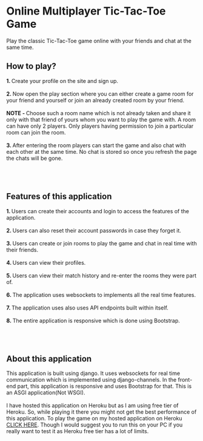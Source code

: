 # Online Multiplayer Tic-Tac-Toe Game
Play the classic Tic-Tac-Toe game online with your friends and chat at the same time.
<br/>
<h2>How to play?</h2>
<b>1. </b>Create your profile on the site and sign up. <br/><br/>
<b>2. </b>Now open the play section where you can either create a game room for your friend and yourself or join an already created room by your friend.
<br/><br/>
<b>NOTE - </b> Choose such a room name which is not already taken and share it only with that friend of yours whom you want to play the game with. A room can have only 2 players. Only players having permission to join a particular room can join the room.<br/><br/>
<b>3. </b>After entering the room players can start the game and also chat with each other at the same time. No chat is stored so once you refresh the page the chats will be gone. <br/><br/>
<br/>
<br/>
<h2>Features of this application</h2>
<b>1. </b>Users can create their accounts and login to access the features of the application. <br/><br/>
<b>2. </b>Users can also reset their account passwords in case they forget it. <br/><br/>
<b>3. </b>Users can create or join rooms to play the game and chat in real time with their friends. <br/><br/>
<b>4. </b>Users can view their profiles. <br/><br/>
<b>5. </b>Users can view their match history and re-enter the rooms they were part of. <br/><br/>
<b>6. </b>The application uses websockets to implements all the real time features. <br/><br/>
<b>7. </b>The application uses also uses API endpoints built within itself. <br/><br/>
<b>8. </b>The entire application is responsive which is done using Bootstrap. <br/><br/>
<br/>
<br/>
<h2>About this application</h2>
This application is built using django. It uses websockets for real time communication which is implemented using django-channels. In the front-end part, this application is responsive and uses Bootstrap for that. This is an ASGI application(Not WSGI).
<br/><br/>I have hosted this application on Heroku but as I am using free tier of Heroku. So, while playing it there you might not get the best performance of this application. To play the game on my hosted application on Heroku <a href="https://online-multiplayer-tic-tac-toe.herokuapp.com/">CLICK HERE</a>. Though I would suggest you to run this on your PC if you really want to test it as Heroku free tier has a lot of limits. 

